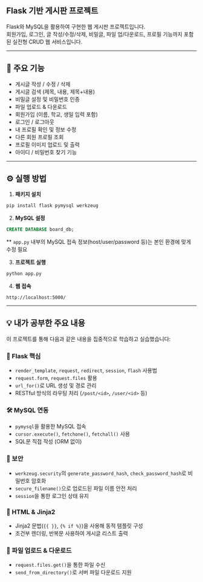 
## Flask 기반 게시판 프로젝트

Flask와 MySQL을 활용하여 구현한 웹 게시판 프로젝트입니다.  
회원가입, 로그인, 글 작성/수정/삭제, 비밀글, 파일 업/다운로드, 프로필 기능까지 포함된 실전형 CRUD 웹 서비스입니다.

---

## 🧩 주요 기능

- 게시글 작성 / 수정 / 삭제
- 게시글 검색 (제목, 내용, 제목+내용)
- 비밀글 설정 및 비밀번호 인증
- 파일 업로드 & 다운로드
- 회원가입 (이름, 학교, 생일 입력 포함)
- 로그인 / 로그아웃
- 내 프로필 확인 및 정보 수정
- 다른 회원 프로필 조회
- 프로필 이미지 업로드 및 출력
- 아이디 / 비밀번호 찾기 기능

---

## ⚙️ 실행 방법

1. **패키지 설치**

```bash
pip install flask pymysql werkzeug
```

2. **MySQL 설정**

```sql
CREATE DATABASE board_db;
```

** `app.py` 내부의 MySQL 접속 정보(host/user/password 등)는 본인 환경에 맞게 수정 필요

3. **프로젝트 실행**

```bash
python app.py
```

4. **웹 접속**

```
http://localhost:5000/
```

---

## 💡 내가 공부한 주요 내용

이 프로젝트를 통해 다음과 같은 내용을 집중적으로 학습하고 실습했습니다:

### 📁 Flask 핵심

- `render_template`, `request`, `redirect`, `session`, `flash` 사용법
- `request.form`, `request.files` 활용
- `url_for()`로 URL 생성 및 경로 관리
- RESTful 방식의 라우팅 처리 (`/post/<id>`, `/user/<id>` 등)

### 🛠️ MySQL 연동

- `pymysql`을 활용한 MySQL 접속
- `cursor.execute()`, `fetchone()`, `fetchall()` 사용
- SQL문 직접 작성 (ORM 없이)

### 🔐 보안

- `werkzeug.security`의 `generate_password_hash`, `check_password_hash`로 비밀번호 암호화
- `secure_filename()`으로 업로드된 파일 이름 안전 처리
- `session`을 통한 로그인 상태 유지

### 🎨 HTML & Jinja2

- Jinja2 문법(`{{ }}`, `{% if %}`)을 사용해 동적 템플릿 구성
- 조건부 렌더링, 반복문 사용하여 게시글 리스트 출력

### 📂 파일 업로드 & 다운로드

- `request.files.get()`을 통한 파일 수신
- `send_from_directory()`로 서버 파일 다운로드 지원
